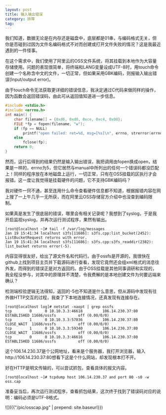 ```yaml
---
layout: post
title: 输入输出错误
category: 排障
tag:
---
```


我们知道，数据无论是在内存还是磁盘中，底层都是01串，与编码格式无关，但你是否碰到过因为文件名编码格式不对而创建或打开文件失败的情况？这是我最近遇到的一件怪事。

在这个需求中，我们使用了阿里云的OSS文件系统，将其挂载到本地作为大容量存储使用。问题的表现很简单，将终端和LANG变量设成UTF-8时，用touch命令创建一个名称含中文的文件，一切正常，但如果采用GBK编码，则报输入输出错误(Input/output error)。

由于touch命令无法获取更详细的错误信息，我决定通过C代码来做同样的操作，因为函数会返回错误码，由此可从返回值知道进一步信息。

```c
#include <stdio.h>
#include <errno.h>
int main() {
    char filename[] = {0xd6, 0xd0, 0xce, 0xc4, 0x00};
    FILE *fp = fopen(filename, "w");
    if (fp == NULL)
        printf("open failed: ret=%d, msg=[%s]\n", errno, strerror(errno));
    else
        fclose(fp);
    return 0;
}
```

然而，运行后得到的结果仍然是输入输出错误，我把调用由fopen换成open，结果是一样的，errno为5，但它居然与manual中所列出的任何一个错误码都没匹配上！同样的程序放在本地磁盘上运行，一切正常，只有在OSS挂载的区执行才会报错。这一度让我觉得是挂载硬件的问题，它不支持GBK编码吗？

我对硬件一窍不通，甚至连用什么命令查看硬件信息都不知道，根据报错内容在网上搜了一上午几乎一无所获，而在阿里云OSS存储官方介绍中也没查到编码限制。

如果真是发生了很底层的错误，哪里会有相关记录呢？我想到了syslog，于是我开启监视syslog，并再次运行测试程序，果然有输出。

```
[root@localhost ~]# tail -f /var/log/messages
Jan 19 15:41:34 localhost s3fs[11686]: s3fs.cpp:list_bucket(2452): ListBucketRequest returns with error.
Jan 19 15:41:34 localhost s3fs[11686]: s3fs.cpp:s3fs_readdir(2382): list_bucket returns error(-5).
```

内容显得很友好，给出了源文件名和代码行。由于ossfs是开源的，我很快在github上找到项目主页并下载源码进行查看，发现它竟然还会组xml格式的消息往外发，而得到的错误正是对方返回的。由于OSS挂载是其他同事调研和实现的，我全程没参与，对其中的原理并不清楚，令我费解的是本地创建文件为何要远端来确认？

检测端校验逻辑无法得知，返回的-5也不知道是什么意思，但从源码中发现有往外做HTTP交互的过程，我查了下本地连接情况，还真发现有连接存在。

```
[root@localhost log]# netstat -naopt | grep ossfs
tcp        0      0 10.10.3.3:46618         106.14.230.37:80        ESTABLISHED 11686/ossfs          off (0.00/0/0)
tcp        1      0 10.10.3.3:57036         106.14.230.37:80        CLOSE_WAIT  11686/ossfs          off (0.00/0/0)
tcp        1      0 10.10.3.3:59340         106.14.230.37:80        CLOSE_WAIT  11686/ossfs          off (0.00/0/0)
tcp        0      0 10.10.3.3:46616         106.14.230.37:80        ESTABLISHED 11686/ossfs          off (0.00/0/0)
```

这个106.14.230.37是个公网地址，看来是个服务器，我打开浏览器，输入http://106.14.230.37:80想看下这是个什么网站，却发现根本打不开。

好在HTTP是明文传输的，可以尝试抓包，查看具体的报文内容。

```
[root@localhost ~]# tcpdump host 106.14.230.37 and port 80 -s0 -w oss.cap
```

准备妥当后，再次运行测试程序，查看抓包结果，这次终于找到了错误码对应的说明：编码必须是UTF-8格式。

![]({{"/pic/osscap.jpg" | prepend: site.baseurl}})


